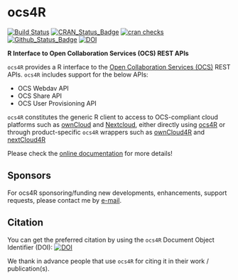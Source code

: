 # ocs4R

[![Build Status](https://travis-ci.org/eblondel/ocs4R.svg?branch=master)](https://travis-ci.org/eblondel/ocs4R)
[![CRAN_Status_Badge](http://www.r-pkg.org/badges/version/ocs4R)](https://cran.r-project.org/package=ocs4R)
[![cran checks](https://cranchecks.info/badges/worst/ocs4R)](https://cran.r-project.org/web/checks/check_results_ocs4R.html)
[![Github_Status_Badge](https://img.shields.io/badge/Github-0.2-blue.svg)](https://github.com/eblondel/ocs4R)
[![DOI](https://zenodo.org/badge/DOI/10.5281/zenodo.3663614.svg)](https://doi.org/10.5281/zenodo.3663614)

**R Interface to Open Collaboration Services (OCS) REST APIs**

``ocs4R`` provides a R interface to the [Open Collaboration Services (OCS)](https://www.open-collaboration-services.org) REST APIs. ``ocs4R`` includes support for the below APIs:
* OCS Webdav API
* OCS Share API
* OCS User Provisioning API

``ocs4R`` constitutes the generic R client to access to OCS-compliant cloud platforms such as [ownCloud](https://owncloud.com/) and [Nextcloud](https://nextcloud.com/), either directly using [ocs4R](https://github.com/eblondel/ocs4R) or through product-specific ``ocs4R`` wrappers such as [ownCloud4R](https://github.com/eblondel/ownCloud4R) and [nextCloud4R](https://github.com/eblondel/nextCloud4R)

<a name="package_status"/>

Please check the [online documentation](https://github.com/eblondel/ocs4R/wiki) for more details!

## Sponsors

For ocs4R sponsoring/funding new developments, enhancements, support requests, please contact me by [e-mail](mailto:emmanuel.blondel1@gmail.com).

## Citation

You can get the preferred citation by using the ``ocs4R`` Document Object Identifier (DOI): [![DOI](https://zenodo.org/badge/DOI/10.5281/zenodo.3663614.svg)](https://doi.org/10.5281/zenodo.3663614)

We thank in advance people that use ``ocs4R`` for citing it in their work / publication(s). 

